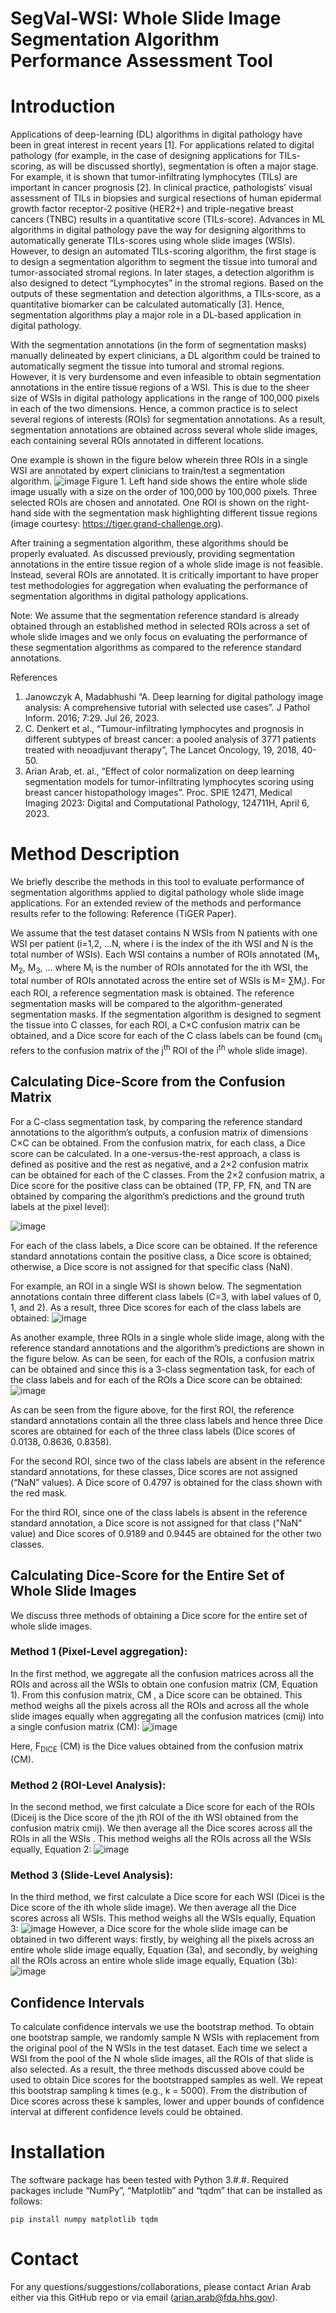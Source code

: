 # SegVal-WSI: Whole Slide Image Segmentation Algorithm Performance Assessment Tool 

# Introduction
Applications of deep-learning (DL) algorithms in digital pathology have been in great interest   in recent years [1]. For applications related to digital pathology (for example, in the case of designing applications for TILs-scoring, as will be discussed shortly), segmentation is often a major stage. For example, it is shown that tumor-infiltrating lymphocytes (TILs) are important in cancer prognosis [2]. In clinical practice, pathologists’ visual assessment of TILs in biopsies and surgical resections of human epidermal growth factor receptor-2 positive (HER2+) and triple-negative breast cancers (TNBC) results in a quantitative score (TILs-score). Advances in ML algorithms in digital pathology pave the way for designing algorithms to automatically generate TILs-scores using whole slide images (WSIs). However, to design an automated TILs-scoring algorithm, the first stage is to design a segmentation algorithm to segment the tissue into tumoral and tumor-associated stromal regions. In later stages, a detection algorithm is also designed to detect “Lymphocytes”   in the stromal regions. Based on the outputs of these segmentation and detection algorithms, a TILs-score, as a quantitative biomarker can be calculated automatically [3]. Hence, segmentation algorithms    play a major role in a DL-based application in digital pathology.

With the segmentation annotations (in the form of segmentation masks) manually delineated by expert clinicians, a DL algorithm could be trained to automatically segment the tissue into tumoral and stromal regions. However, it is very burdensome and even infeasible to obtain segmentation annotations in the entire tissue regions of a WSI. This is due to the sheer size of WSIs in digital pathology applications in the range of 100,000 pixels in each of the two dimensions. Hence, a common practice is to select several regions of interests (ROIs) for segmentation annotations. As a result, segmentation annotations are obtained across several whole slide images, each containing several ROIs annotated in different locations. 

One example is shown in the figure below wherein three ROIs in a single WSI are annotated by expert clinicians to train/test a segmentation algorithm.
 ![image](https://github.com/DIDSR/SegVal-WSI/assets/68286434/01fb2f4e-cc03-41a7-829a-784efa015606)
Figure 1. Left hand side shows the entire whole slide image usually with a size on the order of 100,000 by 100,000 pixels. Three selected ROIs are chosen and annotated. One ROI is shown on the right-hand side with the segmentation mask highlighting different tissue regions (image courtesy: https://tiger.grand-challenge.org).

After training a segmentation algorithm, these algorithms should be properly evaluated. As discussed previously, providing segmentation annotations in the entire tissue region of a whole slide image is not feasible. Instead, several ROIs are annotated. It is critically important to have proper test methodologies for aggregation when evaluating the performance of segmentation algorithms in digital pathology applications.

Note: We assume that the segmentation reference standard is already obtained   through an established method in selected ROIs   across a set of whole slide images and we only focus on evaluating the performance of these segmentation algorithms as compared to the reference standard annotations.

References 
1) Janowczyk A, Madabhushi “A. Deep learning for digital pathology image analysis: A comprehensive tutorial with selected use cases”. J Pathol Inform. 2016; 7:29. Jul 26, 2023.
2) C. Denkert et al., “Tumour-infiltrating lymphocytes and prognosis in different subtypes of breast cancer: a pooled analysis of 3771 patients treated with neoadjuvant therapy”, The Lancet Oncology, 19, 2018, 40-50. 
3) Arian Arab, et. al., “Effect of color normalization on deep learning segmentation models for tumor-infiltrating lymphocytes scoring using breast cancer histopathology images”. Proc. SPIE 12471, Medical Imaging 2023: Digital and Computational Pathology, 124711H, April 6, 2023.


# Method Description

We briefly describe the methods in this tool to evaluate performance of segmentation algorithms applied to digital pathology whole slide image applications. For an extended review of the methods and performance results refer to the following: 
Reference (TiGER Paper). 

We assume that the test dataset contains N WSIs from N patients with one WSI per patient (i=1,2, ...N, where i is the index of the ith WSI and N is the total number of WSIs). Each WSI contains a number of ROIs annotated (M<sub>1</sub>, M<sub>2</sub>, M<sub>3</sub>, …  where M<sub>i</sub> is the number of ROIs annotated for the ith WSI, the total number of ROIs annotated across the entire set of WSIs is M= ∑M<sub>i</sub>). 
For each ROI, a reference segmentation mask is obtained. The reference segmentation masks will be compared to the algorithm-generated segmentation masks. If the segmentation algorithm is designed to segment the tissue into C classes,   for each ROI, a C×C confusion matrix can be obtained, and a Dice score for each of the C class labels can be found (cm<sub>ij</sub> refers to the confusion matrix of the j<sup>th</sup> ROI of the i<sup>th</sup> whole slide image).

## Calculating Dice-Score from the Confusion Matrix  
For a C-class segmentation task, by comparing the reference standard annotations to the algorithm’s outputs, a confusion matrix of dimensions C×C can be obtained. From the confusion matrix, for each class, a Dice score can be calculated. 
In a one-versus-the-rest approach, a class is defined as positive and the rest as negative, and a 2×2 confusion matrix can be obtained for each of the C classes. From the 2×2 confusion matrix, a Dice score for the positive class can be obtained (TP, FP, FN, and TN are obtained by comparing the algorithm’s predictions and the ground truth labels at the pixel level):

![image](https://github.com/DIDSR/SegVal-WSI/assets/68286434/865e9873-9043-4aac-868a-d7c084a4e7e4)

For each of the class labels, a Dice score can be obtained. If the reference standard annotations contain the positive class, a Dice score is obtained; otherwise, a Dice score is not assigned for that specific class (NaN). 

For example, an ROI in a single WSI is shown below. The segmentation annotations contain three different class labels (C=3, with label values of 0, 1, and 2). As a result, three Dice scores for each of the class labels are obtained:
![image](https://github.com/DIDSR/SegVal-WSI/assets/68286434/1212cfba-34e1-4253-8b03-c115b0405022)

As another example, three ROIs in a single whole slide image, along with the reference standard annotations and the algorithm’s predictions are shown in the figure below. As can be seen, for each of the ROIs, a confusion matrix can be obtained and since this is a 3-class segmentation task, for each of the class labels and for each of the ROIs a Dice score can be obtained:
![image](https://github.com/DIDSR/SegVal-WSI/assets/68286434/288ae780-3f53-4f4e-8b28-32deefa95c6c)

As can be seen from the figure above, for the first ROI, the reference standard annotations contain all the three class labels and hence three Dice scores are obtained for each of the three class labels (Dice scores of 0.0138, 0.8636, 0.8358).

For the second ROI, since two of the class labels are absent in the reference standard annotations, for these classes, Dice scores are not assigned (“NaN” values). A Dice score of 0.4797 is obtained for the class shown with the red mask.

For the third ROI, since one of the class labels is absent in the reference standard annotation, a Dice score is not assigned for that class ("NaN" value) and Dice scores of 0.9189 and 0.9445 are obtained for the other two classes.

## Calculating Dice-Score for the Entire Set of Whole Slide Images
We discuss three methods of obtaining a Dice score for the entire set of whole slide images.

### Method 1 (Pixel-Level aggregation):
In the first method, we aggregate all the confusion matrices   across all the ROIs and across all the WSIs to obtain one confusion matrix (CM, Equation 1). From this confusion matrix, CM  , a Dice score can be obtained. This method weighs all the pixels across all the ROIs and across all the whole slide images equally when aggregating all the confusion matrices (cmij) into a single confusion matrix (CM): 
![image](https://github.com/DIDSR/SegVal-WSI/assets/68286434/358b63c7-26fc-4b7c-8d32-58576d64816b)

Here, F<sub>DICE</sub> (CM) is the Dice values obtained from the confusion matrix (CM).

### Method 2 (ROI-Level Analysis):
In the second method, we first calculate a Dice score for each of the ROIs (Diceij is the Dice score of the jth ROI of the ith WSI obtained from the confusion matrix cmij). We then average all the Dice scores across all the ROIs in all the WSIs  . This method weighs all the ROIs across all the WSIs equally, Equation 2:
![image](https://github.com/DIDSR/SegVal-WSI/assets/68286434/8280ec96-904e-475d-94c1-9e411effb04c)

### Method 3 (Slide-Level Analysis): 
In the third method, we first calculate a Dice score for each WSI   (Dicei is the Dice score of the ith whole slide image). We then average all the Dice scores across all WSIs. This method weighs all the WSIs equally, Equation 3:
![image](https://github.com/DIDSR/SegVal-WSI/assets/68286434/98077c57-bf4b-4937-ac5e-4ba19354f58c)
However, a Dice score for the whole slide image can be obtained in two different ways: firstly, by weighing all the pixels across an entire whole slide image equally, Equation (3a), and secondly, by weighing all the ROIs across an entire whole slide image equally, Equation (3b):
![image](https://github.com/DIDSR/SegVal-WSI/assets/68286434/7d336ac4-8e60-4201-bf93-6842ab300058)

## Confidence Intervals
To calculate confidence intervals we use the bootstrap method. To obtain one bootstrap sample, we randomly sample N WSIs with replacement from the original pool of the N WSIs in the test dataset. Each time we select a WSI from the pool of the N whole slide images, all the ROIs of that slide is also selected. As a result, the three methods discussed above could be used to obtain Dice scores for the bootstrapped samples as well. We repeat this bootstrap sampling k times (e.g., k = 5000). From the distribution of Dice scores across these k samples, lower and upper bounds of confidence interval at different confidence levels could be obtained. 


# Installation

The software package has been tested with Python 3.#.#. Required packages include “NumPy”, “Matplotlib” and “tqdm” that can be installed as follows:
```
pip install numpy matplotlib tqdm
```
# Contact
For any questions/suggestions/collaborations, please contact Arian Arab either via this GitHub repo or via email (arian.arab@fda.hhs.gov).
